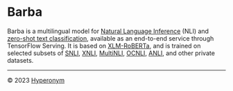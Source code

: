 # Barba

Barba is a multilingual model for [Natural Language Inference](https://paperswithcode.com/task/natural-language-inference) (NLI) and [zero-shot text classification](https://joeddav.github.io/blog/2020/05/29/ZSL.html#Classification-as-Natural-Language-Inference), available as an end-to-end service through TensorFlow Serving. It is based on [XLM-RoBERTa](https://arxiv.org/abs/1911.02116), and is trained on selected subsets of [SNLI](https://nlp.stanford.edu/projects/snli/), [XNLI](https://github.com/facebookresearch/XNLI), [MultiNLI](https://cims.nyu.edu/~sbowman/multinli/), [OCNLI](https://github.com/CLUEbenchmark/OCNLI), [ANLI](https://github.com/facebookresearch/anli), and other private datasets.

---

© 2023 [Hyperonym](https://hyperonym.org)
